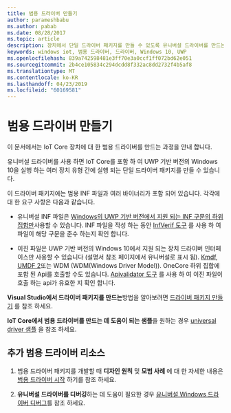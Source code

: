 ```yaml
---
title: 범용 드라이버 만들기
author: parameshbabu
ms.author: pabab
ms.date: 08/28/2017
ms.topic: article
description: 장치에서 단일 드라이버 패키지를 만들 수 있도록 유니버설 드라이버를 만드는 방법에 대해 알아봅니다.
keywords: windows iot, 범용 드라이버, 드라이버, Windows 10, UWP
ms.openlocfilehash: 839a742598481e3ff70e3a0ccf1ff072bd62e051
ms.sourcegitcommit: 2b4ce105834c294dcdd8f332ac8dd2732f4b5af8
ms.translationtype: MT
ms.contentlocale: ko-KR
ms.lasthandoff: 04/23/2019
ms.locfileid: "60169581"
---
```

# <a name="universal-driver-creation"></a>범용 드라이버 만들기

이 문서에서는 IoT Core 장치에 대 한 범용 드라이버를 만드는 과정을 안내 합니다.

유니버설 드라이버를 사용 하면 IoT Core를 포함 하 여 UWP 기반 버전의 Windows 10을 실행 하는 여러 장치 유형 간에 실행 되는 단일 드라이버 패키지를 만들 수 있습니다.

이 드라이버 패키지에는 범용 INF 파일과 여러 바이너리가 포함 되어 있습니다. 각각에 대 한 요구 사항은 다음과 같습니다.
- 유니버설 INF 파일은 [Windows의 UWP 기반 버전에서 지원 되는 INF 구문의 하위 집합만](https://docs.microsoft.com/windows-hardware/drivers/install/using-a-universal-inf-file#which-inf-sections-are-invalid-in-a-universal-inf-file)사용할 수 있습니다. INF 파일을 작성 하는 동안 [InfVerif 도구](https://docs.microsoft.com/windows-hardware/drivers/devtest/infverif) 를 사용 하 여 파일이 해당 구문을 준수 하는지 확인 합니다.

- 이진 파일은 UWP 기반 버전의 Windows 10에서 지원 되는 장치 드라이버 인터페이스만 사용할 수 있습니다 (설명서 참조 페이지에서 유니버설로 표시 됨). [Kmdf](https://docs.microsoft.com/windows-hardware/drivers/wdf/index), [UMDF 2](https://docs.microsoft.com/windows-hardware/drivers/wdf/getting-started-with-umdf-version-2)또는 WDM (WDM(Windows Driver Model)). OneCore 하위 집합에 포함 된 Api를 호출할 수도 있습니다. [Apivalidator 도구](https://docs.microsoft.com/windows-hardware/drivers/develop/validating-universal-drivers) 를 사용 하 여 이진 파일이 호출 하는 api가 유효한 지 확인 합니다.

**Visual Studio에서 드라이버 패키지를 만드는**방법을 알아보려면 [드라이버 패키지 만들기](https://docs.microsoft.com/windows-hardware/drivers/develop/creating-a-driver-package) 를 참조 하세요.

**IoT Core에서 범용 드라이버를 만드는 데 도움이 되는 샘플**을 원하는 경우 [universal driver 샘플](https://developer.microsoft.com/en-us/windows/iot/samples/driverlab) 을 참조 하세요.

## <a name="additional-universal-driver-resources"></a>추가 범용 드라이버 리소스

1. 범용 드라이버 패키지를 개발할 때 **디자인 원칙** 및 **모범 사례** 에 대 한 자세한 내용은 [범용 드라이버 시작](https://docs.microsoft.com/windows-hardware/drivers/develop/getting-started-with-universal-drivers) 하기를 참조 하세요.

2. **유니버설 드라이버를 디버깅**하는 데 도움이 필요한 경우 [유니버설 Windows 드라이버 디버그](https://docs.microsoft.com/windows-hardware/drivers/develop/debugging-a-universal-driver)를 참조 하세요.

